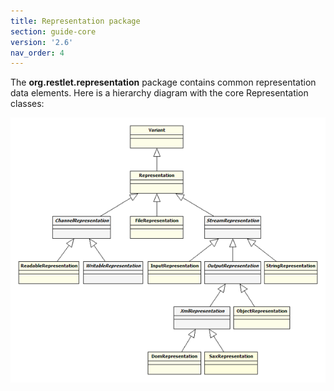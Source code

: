 ```yaml
---
title: Representation package
section: guide-core
version: '2.6'
nav_order: 4
---
```

The **org.restlet.representation** package contains common representation
data elements. Here is a hierarchy diagram with the core Representation
classes:

![representations](images/representations.png "representations")
